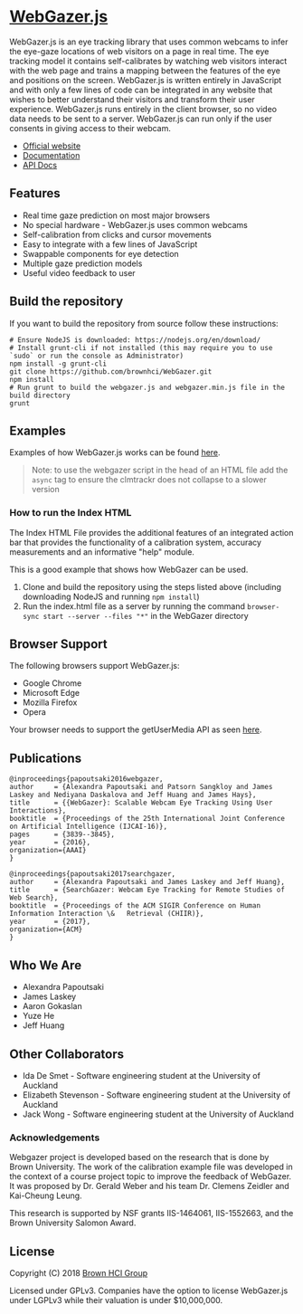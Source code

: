 # [WebGazer.js](https://webgazer.cs.brown.edu)

WebGazer.js is an eye tracking library that uses common webcams to infer the eye-gaze locations of web visitors on a page in real time. The eye tracking model it contains self-calibrates by watching web visitors interact with the web page and trains a mapping between the features of the eye and positions on the screen. WebGazer.js is written entirely in JavaScript and with only a few lines of code can be integrated in any website that wishes to better understand their visitors and transform their user experience. WebGazer.js runs entirely in the client browser, so no video data needs to be sent to a server. WebGazer.js can run only if the user consents in giving access to their webcam.

* [Official website](https://webgazer.cs.brown.edu)
* [Documentation](https://webgazer.cs.brown.edu/documentation)
* [API Docs](https://github.com/brownhci/WebGazer/wiki/Top-Level-API)

## Features

* Real time gaze prediction on most major browsers
* No special hardware - WebGazer.js uses common webcams
* Self-calibration from clicks and cursor movements
* Easy to integrate with a few lines of JavaScript
* Swappable components for eye detection
* Multiple gaze prediction models
* Useful video feedback to user

## Build the repository

If you want to build the repository from source follow these instructions:

    # Ensure NodeJS is downloaded: https://nodejs.org/en/download/
    # Install grunt-cli if not installed (this may require you to use `sudo` or run the console as Administrator)
    npm install -g grunt-cli
    git clone https://github.com/brownhci/WebGazer.git
    npm install
    # Run grunt to build the webgazer.js and webgazer.min.js file in the build directory
    grunt

## Examples

Examples of how WebGazer.js works can be found [here](https://webgazer.cs.brown.edu/#examples).

> Note: to use the webgazer script in the head of an HTML file add the `async` tag to ensure the clmtrackr does not collapse to a slower version

### How to run the Index HTML

The Index HTML File provides the additional features of an integrated action bar that provides the functionality of a calibration system, accuracy measurements and an informative "help" module.

This is a good example that shows how WebGazer can be used.

1. Clone and build the repository using the steps listed above (including downloading NodeJS and running `npm install`)
2. Run the index.html file as a server by running the command `browser-sync start --server --files "*"` in the WebGazer directory

## Browser Support

The following browsers support WebGazer.js:

* Google Chrome
* Microsoft Edge
* Mozilla Firefox
* Opera

Your browser needs to support the getUserMedia API as seen [here](http://caniuse.com/#feat=stream).

## Publications

	@inproceedings{papoutsaki2016webgazer,
	author     = {Alexandra Papoutsaki and Patsorn Sangkloy and James Laskey and Nediyana Daskalova and Jeff Huang and James Hays},
	title      = {{WebGazer}: Scalable Webcam Eye Tracking Using User Interactions},
    booktitle  = {Proceedings of the 25th International Joint Conference on Artificial Intelligence (IJCAI-16)},
    pages      = {3839--3845},
	year       = {2016},
	organization={AAAI}
	}

	@inproceedings{papoutsaki2017searchgazer,
	author     = {Alexandra Papoutsaki and James Laskey and Jeff Huang},
    title      = {SearchGazer: Webcam Eye Tracking for Remote Studies of Web Search},
    booktitle  = {Proceedings of the ACM SIGIR Conference on Human Information Interaction \& 	Retrieval (CHIIR)},
    year       = {2017},
    organization={ACM}
    }


## Who We Are

* Alexandra Papoutsaki
* James Laskey
* Aaron Gokaslan
* Yuze He
* Jeff Huang

## Other Collaborators

* Ida De Smet - Software engineering student at the University of Auckland
* Elizabeth Stevenson - Software engineering student at the University of Auckland
* Jack Wong - Software engineering student at the University of Auckland

### Acknowledgements

Webgazer project is developed based on the research that is done by Brown University. The work of the calibration example file was developed in the context of a course project topic to improve the feedback of WebGazer. It was proposed by Dr. Gerald Weber and his team Dr. Clemens Zeidler and Kai-Cheung Leung.

This research is supported by NSF grants IIS-1464061, IIS-1552663, and the Brown University Salomon Award.

## License

Copyright (C) 2018 [Brown HCI Group](http://hci.cs.brown.edu)

Licensed under GPLv3. Companies have the option to license WebGazer.js under LGPLv3 while their valuation is under $10,000,000.
